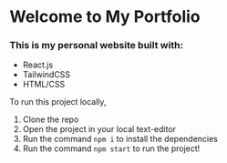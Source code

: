 # Welcome to My Portfolio

### This is my personal website built with:
- React.js
- TailwindCSS
- HTML/CSS

To run this project locally,
1. Clone the repo
2. Open the project in your local text-editor
3. Run the command `npm i` to install the dependencies
4. Run the command `npm start` to run the project!

